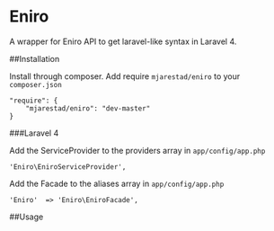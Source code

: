 Eniro
=====

A wrapper for Eniro API to get laravel-like syntax in Laravel 4.

##Installation

Install through composer. Add require `mjarestad/eniro` to your `composer.json`

    "require": {
        "mjarestad/eniro": "dev-master"
    }
    
###Laravel 4

Add the ServiceProvider to the providers array in `app/config/app.php`

    'Eniro\EniroServiceProvider',
    
Add the Facade to the aliases array in `app/config/app.php`

    'Eniro'  => 'Eniro\EniroFacade',

##Usage
